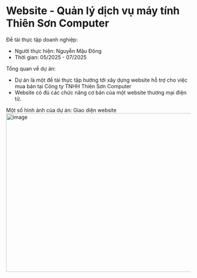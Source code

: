 # Website - Quản lý dịch vụ máy tính Thiên Sơn Computer
Đề tài thực tập doanh nghiệp:
  - Người thực hiện: Nguyễn Mậu Đông
  - Thời gian: 05/2025 - 07/2025

Tổng quan về dự án:
- Dự án là một đề tài thực tập hướng tới xây dựng website hỗ trợ cho việc mua bán tại Công ty TNHH Thiên Sơn Computer
- Website có đủ các chức năng cơ bản của một website thương mại điện tử.

Một số hình ảnh của dự án:
Giao diện website
<img width="945" height="432" alt="image" src="https://github.com/user-attachments/assets/0f797054-f98c-44f8-889c-6245c42b20b9" />

